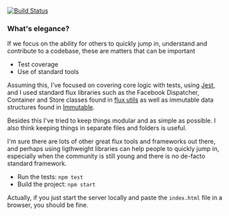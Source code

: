 
[![Build Status](https://travis-ci.org/gterzian/flux-challenge.svg)](https://travis-ci.org/gterzian/flux-challenge)

### What's elegance?

If we focus on the ability for others to quickly jump in, understand and contribute to a codebase, these are matters that can be important

- Test coverage
- Use of standard tools

Assuming this, I've focused on covering core logic with tests, using [Jest](http://facebook.github.io/jest/), and I used standard flux libraries such as the Facebook Dispatcher, Container and Store classes found in [flux utils](http://facebook.github.io/flux/docs/flux-utils.html) as well as immutable data structures found in [Immutable](http://facebook.github.io/immutable-js/).

Besides this I've tried to keep things modular and as simple as possible. I also think keeping things in separate files and folders is useful.

I'm sure there are lots of other great flux tools and frameworks out there, and perhaps using ligthweight libraries can help people to quickly jump in, especially when the community is still young and there is no de-facto standard framework.

- Run the tests: `npm test`
- Build the project: `npm start`

Actually, if you just start the server locally and paste the `index.html` file in a browser, you should be fine.
